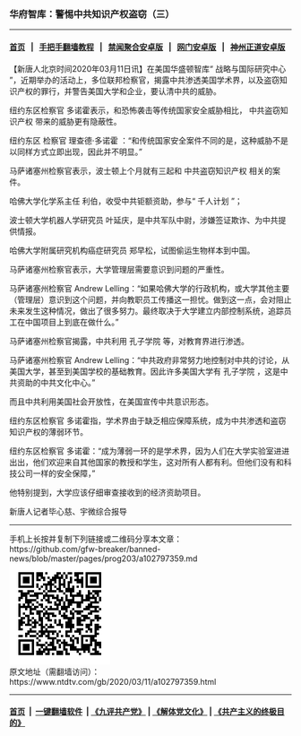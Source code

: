 ### 华府智库：警惕中共知识产权盗窃（三）
------------------------

#### [首页](https://github.com/gfw-breaker/banned-news/blob/master/README.md) &nbsp;&nbsp;|&nbsp;&nbsp; [手把手翻墙教程](https://github.com/gfw-breaker/guides/wiki) &nbsp;&nbsp;|&nbsp;&nbsp; [禁闻聚合安卓版](https://github.com/gfw-breaker/bn-android) &nbsp;&nbsp;|&nbsp;&nbsp; [网门安卓版](https://github.com/oGate2/oGate) &nbsp;&nbsp;|&nbsp;&nbsp; [神州正道安卓版](https://github.com/SzzdOgate/update) 



<div><div class="post_content" itemprop="articleBody">
 <p>
  【新唐人北京时间2020年03月11日讯】在美国华盛顿智库“
  <ok href="https://www.ntdtv.com/gb/战略与国际研究中心.htm">
   战略与国际研究中心
  </ok>
  ”，近期举办的活动上，多位联邦检察官，揭露中共渗透美国学术界，以及盗窃知识产权的罪行，并警告美国大学和企业，要认清中共的威胁。
 </p>
 <p>
  纽约东区检察官 多诺霍表示，和恐怖袭击等传统国家安全威胁相比，
  <ok href="https://www.ntdtv.com/gb/中共盗窃知识产权.htm">
   中共盗窃知识产权
  </ok>
  带来的威胁更有隐蔽性。
 </p>
 <p>
  纽约东区
  <ok href="https://www.ntdtv.com/gb/检察官-理查德·多诺霍.htm">
   检察官 理查德·多诺霍
  </ok>
  ：“和传统国家安全案件不同的是，这种威胁不是以同样方式立即出现，因此并不明显。”
 </p>
 <p>
  马萨诸塞州检察官表示，波士顿上个月就有三起和
  <ok href="https://www.ntdtv.com/gb/中共盗窃知识产权.htm">
   中共盗窃知识产权
  </ok>
  相关的案件。
 </p>
 <p>
  哈佛大学化学系主任 利伯，收受中共钜额资助，参与“
  <ok href="https://www.ntdtv.com/gb/千人计划.htm">
   千人计划
  </ok>
  ”；
 </p>
 <p>
  波士顿大学机器人学研究员 叶延庆，是中共军队中尉，涉嫌签证欺诈、为中共提供情报。
 </p>
 <p>
  哈佛大学附属研究机构癌症研究员 郑早松，试图偷运生物样本到中国。
 </p>
 <p>
  马萨诸塞州检察官表示，大学管理层需要意识到问题的严重性。
 </p>
 <p>
  马萨诸塞州检察官 Andrew Lelling：“如果哈佛大学的行政机构，或大学其他主要（管理层）意识到这个问题，并向教职员工传播这一担忧。做到这一点，会对阻止未来发生这种情况，做出了很多努力。最终取决于大学建立内部控制系统，追踪员工在中国项目上到底在做什么。”
 </p>
 <p>
  马萨诸塞州检察官揭露，中共利用
  <ok href="https://www.ntdtv.com/gb/孔子学院.htm">
   孔子学院
  </ok>
  等，对教育界进行渗透。
 </p>
 <p>
  马萨诸塞州检察官 Andrew Lelling：“中共政府非常努力地控制对中共的讨论，从美国大学，甚至到美国学校的基础教育。因此许多美国大学有
  <ok href="https://www.ntdtv.com/gb/孔子学院.htm">
   孔子学院
  </ok>
  ，这是中共资助的中共文化中心。”
 </p>
 <p>
  而且中共利用美国社会开放性，在美国宣传中共意识形态。
 </p>
 <p>
  纽约东区检察官 多诺霍指，学术界由于缺乏相应保障系统，成为中共渗透和盗窃知识产权的薄弱环节。
 </p>
 <p>
  纽约东区检察官 多诺霍：“成为薄弱一环的是学术界，因为人们在大学实验室进进出出，他们欢迎来自其他国家的教授和学生，这对所有人都有利。但他们没有和科技公司一样的安全保障，”
 </p>
 <p>
  他特别提到，大学应该仔细审查接收到的经济资助项目。
 </p>
 <p>
  新唐人记者毕心慈、宇微综合报导
 </p>
 <div class="single_ad">
 </div>
</div>
</div>
<hr/>
手机上长按并复制下列链接或二维码分享本文章：<br/>
https://github.com/gfw-breaker/banned-news/blob/master/pages/prog203/a102797359.md <br/>
<a href='https://github.com/gfw-breaker/banned-news/blob/master/pages/prog203/a102797359.md'><img src='https://github.com/gfw-breaker/banned-news/blob/master/pages/prog203/a102797359.md.png'/></a> <br/>
原文地址（需翻墙访问）：https://www.ntdtv.com/gb/2020/03/11/a102797359.html


------------------------
#### [首页](https://github.com/gfw-breaker/banned-news/blob/master/README.md) &nbsp;|&nbsp; [一键翻墙软件](https://github.com/gfw-breaker/nogfw/blob/master/README.md) &nbsp;| [《九评共产党》](https://github.com/gfw-breaker/9ping.md/blob/master/README.md#九评之一评共产党是什么) | [《解体党文化》](https://github.com/gfw-breaker/jtdwh.md/blob/master/README.md) | [《共产主义的终极目的》](https://github.com/gfw-breaker/gczydzjmd.md/blob/master/README.md)


<img src='http://gfw-breaker.win/banned-news/pages/prog203/a102797359.md' width='0px' height='0px'/>